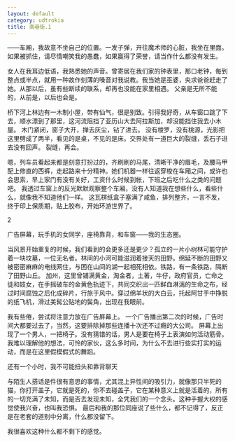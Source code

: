 ```yaml
---
layout: default
category: udtrokia
title: 南巷街.1
---
```


——车厢，我故意不坐自己的位置。一发子弹，开往魔术师的心脏，我坐在里面。
如果被抓住，请尽情嘲笑我的愚蠢，如果赢得了荣誉，请当作什么都没有发生。

女人在我耳边低语，我熟悉她的声音。曾寄居在我们家的钟表里，那口老钟，每到整点或半点，就用一种故作刻薄的嗓音对我说教。我当她是巫婆，央求爸爸赶走了她。从那以后，虽有些断续的联系，却再也没能在家里相遇。
父亲是无所不能的，从前是，以后也会是。

桥下河上林边有一木制小屋，带有仙气，很是别致。引得我好奇，从车窗口跳了下去，顺水漂到了那里，这河流阻挡了亚历山大去阿拉斯加，却没能挡住我去小木屋。
木门紧闭，窗子大开，掸去灰尘，钻了进去。
没有梭罗，没有桃源，光影把这里劈成了两半，看见的是桌，不见的是床。交界处有一道巨大的裂缝，丢石子进去没有回声。
裂缝，再会。

嗯，列车员看起来都是刻意打扮过的，齐刷刷的马尾，清晰干净的眉毛，及腰马甲配上修直的西裤，走起路来十分精神。她们机器一样往返穿梭在车厢之间，或许也会思索，早上家门有没有关好，工资什么时候到帐，下班之后吃什么之类的问题吧。
我透过车窗上的反光默默观察整个车厢，没有人知道我在想些什么，看些什么，就像我不知道他们一样。
这瓦楞纸盒子塞满了咸鱼，排列整齐，一言不发，终于印上保质期，贴上胶布，开始环游世界了。

2

广告屏幕，玩手机的女同学，座椅靠背，和车窗——我的生态圈。

当风景开始重复的时候，我们看到的会更多还是更少？孤立的一片小树林可能守护着一块坟墓，一位无名者。林间的小河可能滋润着接天的田野。绵延不断的田野又被密密麻麻的电线网住，与困在山间的湖一起相死相依。铁路，有一条铁路，隔断了田野山丘。
加州，这里曾铺满黄金，淘金者，土著，牛仔，政府官员，亡命之徒和妓女，在手摇破车的金黄色轨迹下，共同交织出一匹鲜血淋漓的生命之布，经过时间腐蚀之后化成碎片，行旅于风中。穿过绵羊状的大白云，托起阿甘手中挣脱的纸飞机，滑过美髯公贴地的鬓角，出现在我眼前。

我有些倦，尝试将注意力放在广告屏幕上。
一个广告播出第二次的时候，广告时间大都要过去了，当然，这要排除掉那些连播十次还不过瘾的大公司。
屏幕上出现了一个男人，一把椅子。没有猜错的话，男人是要在椅子上表演如何活动筋骨。我难以理解他的想法，可怜的家伙，这么多时间，为什么不去进行些实打实的运动，而是在这里假模假式的舞蹈。

还有一个小时，我不可能扭头和靠背聊天

与陌生人搭话是件很有意思的事情，尤其混上异性间的吸引力，就像那只半死的猫，你打开盖子，它就是死的，你不去碰盖子，它在某种意义上就是活着的，所有的一切充满了未知，而是否去发现未知，全凭我们的一个念头。这种手握大权的感觉使我兴奋，也叫我恐惧。
最后和我的那位同座说了些什么，都不记得了，反正是在老套的道别中分离，什么都没留下。


我很喜欢这种什么都不剩下的感觉。
